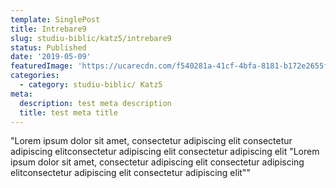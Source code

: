 ```yaml
---
template: SinglePost
title: Intrebare9
slug: studiu-biblic/katz5/intrebare9
status: Published
date: '2019-05-09'
featuredImage: 'https://ucarecdn.com/f540281a-41cf-4bfa-8181-b172e2655fba/-/crop/1632x1777/0,672/-/preview/'
categories:
  - category: studiu-biblic/ Katz5
meta:
  description: test meta description
  title: test meta title
---
```


"Lorem ipsum dolor sit amet, consectetur adipiscing elit  consectetur adipiscing elitconsectetur adipiscing elit consectetur adipiscing elit "Lorem ipsum dolor sit amet, consectetur adipiscing elit  consectetur adipiscing elitconsectetur adipiscing elit consectetur adipiscing elit""
